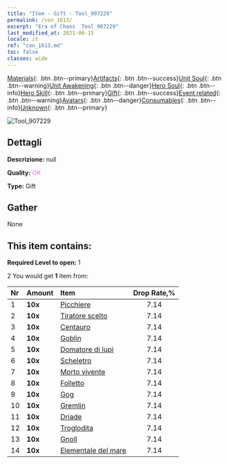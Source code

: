 ```yaml
---
title: "Item - Gift - Tool_907229"
permalink: /con_1613/
excerpt: "Era of Chaos  Tool_907229"
last_modified_at: 2021-06-15
locale: it
ref: "con_1613.md"
toc: false
classes: wide
---
```

 [Materials](/ItemsIT/){: .btn .btn--primary}[Artifacts](/ItemsIT/Artifacts/){: .btn .btn--success}[Unit Soul](/ItemsIT/UnitSoul/){: .btn .btn--warning}[Unit Awakening](/ItemsIT/UnitAwakening/){: .btn .btn--danger}[Hero Soul](/ItemsIT/HeroSoul/){: .btn .btn--info}[Hero Skill](/ItemsIT/HeroSkill/){: .btn .btn--primary}[Gift](/ItemsIT/Gift/){: .btn .btn--success}[Event related](/ItemsIT/Events/){: .btn .btn--warning}[Avatars](/ItemsIT/Avatars/){: .btn .btn--danger}[Consumables](/ItemsIT/Consumables/){: .btn .btn--info}[Unknown](/ItemsIT/Unknown/){: .btn .btn--primary}

 ![Tool_907229](/images/t/i_907167.png)

## Dettagli
 **Descrizione:** null

 **Quality:** <span style="color: #DA70D6">OK</span>

 **Type:** Gift

## Gather

  None

## This item contains:

 **Required Level to open:** 1

 2 You would get **1** item  from:

  | Nr | Amount |     Item    | Drop Rate,% |
  |:---|:-------|:------------|:---------:|
  | 1 |  **10x** | [Picchiere](/ItemsIT/unt_190/) | 7.14 | 
  | 2 |  **10x** | [Tiratore scelto](/ItemsIT/unt_191/) | 7.14 | 
  | 3 |  **10x** | [Centauro](/ItemsIT/unt_199/) | 7.14 | 
  | 4 |  **10x** | [Goblin](/ItemsIT/unt_217/) | 7.14 | 
  | 5 |  **10x** | [Domatore di lupi](/ItemsIT/unt_218/) | 7.14 | 
  | 6 |  **10x** | [Scheletro](/ItemsIT/unt_208/) | 7.14 | 
  | 7 |  **10x** | [Morto vivente](/ItemsIT/unt_209/) | 7.14 | 
  | 8 |  **10x** | [Folletto](/ItemsIT/unt_226/) | 7.14 | 
  | 9 |  **10x** | [Gog](/ItemsIT/unt_227/) | 7.14 | 
  | 10 |  **10x** | [Gremlin](/ItemsIT/unt_235/) | 7.14 | 
  | 11 |  **10x** | [Driade](/ItemsIT/unt_262/) | 7.14 | 
  | 12 |  **10x** | [Troglodita](/ItemsIT/unt_244/) | 7.14 | 
  | 13 |  **10x** | [Gnoll](/ItemsIT/unt_253/) | 7.14 | 
  | 14 |  **10x** | [Elementale del mare](/ItemsIT/unt_275/) | 7.14 | 
